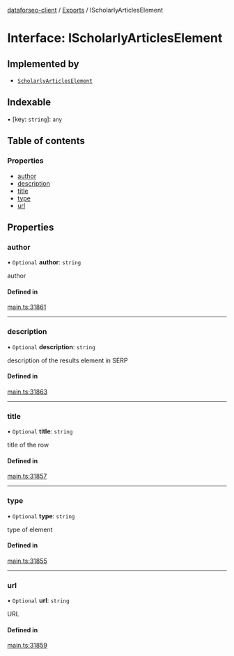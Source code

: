 [dataforseo-client](../README.md) / [Exports](../modules.md) / IScholarlyArticlesElement

# Interface: IScholarlyArticlesElement

## Implemented by

- [`ScholarlyArticlesElement`](../classes/ScholarlyArticlesElement.md)

## Indexable

▪ [key: `string`]: `any`

## Table of contents

### Properties

- [author](IScholarlyArticlesElement.md#author)
- [description](IScholarlyArticlesElement.md#description)
- [title](IScholarlyArticlesElement.md#title)
- [type](IScholarlyArticlesElement.md#type)
- [url](IScholarlyArticlesElement.md#url)

## Properties

### author

• `Optional` **author**: `string`

author

#### Defined in

[main.ts:31861](https://github.com/dataforseo/TypeScriptClient/blob/7ca1aa4/main.ts#L31861)

___

### description

• `Optional` **description**: `string`

description of the results element in SERP

#### Defined in

[main.ts:31863](https://github.com/dataforseo/TypeScriptClient/blob/7ca1aa4/main.ts#L31863)

___

### title

• `Optional` **title**: `string`

title of the row

#### Defined in

[main.ts:31857](https://github.com/dataforseo/TypeScriptClient/blob/7ca1aa4/main.ts#L31857)

___

### type

• `Optional` **type**: `string`

type of element

#### Defined in

[main.ts:31855](https://github.com/dataforseo/TypeScriptClient/blob/7ca1aa4/main.ts#L31855)

___

### url

• `Optional` **url**: `string`

URL

#### Defined in

[main.ts:31859](https://github.com/dataforseo/TypeScriptClient/blob/7ca1aa4/main.ts#L31859)
